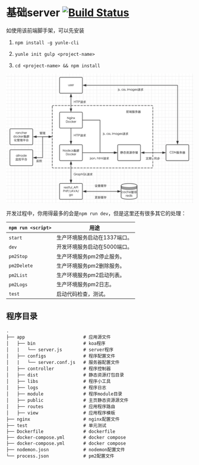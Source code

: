 # 基础server [![Build Status](https://travis-ci.org/hexiao-o/yunle-template-production.svg?branch=master)](https://travis-ci.org/hexiao-o/yunle-template-production)

如使用该前端脚手架，可以先安装

1. `npm install -g yunle-cli`

2. `yunle init gulp <project-name>`

2. `cd <project-name> && npm install`

![前后端分离架构](doc/image.png)

开发过程中，你用得最多的会是`npm run dev`，但是这里还有很多其它的处理：


|`npm run <script>`|用途|
|------------------|-----------|
|`start`|生产环境服务启动在1337端口。|
|`dev`|开发环境服务启动在5000端口。|
|`pm2Stop`|生产环境服务pm2停止服务。|
|`pm2Delete`|生产环境服务pm2删除服务。|
|`pm2List`|生产环境服务pm2启动列表。|
|`pm2Logs`|生产环境服务pm2日志。|
|`test`|启动代码检查，测试。|

## 程序目录

```
.
├── app                      # 应用源文件
│   ├── bin                  # koa程序
│   |   └── server.js        # server程序
│   ├── configs              # 程序配置文件
│   |   └── server.conf.js   # 服务器配置文件
│   ├── controller           # 程序控制器
│   ├── dist                 # 静态资源打包目录
│   ├── libs                 # 程序小工具
│   ├── logs                 # 程序日志
│   ├── module               # 程序module目录
│   ├── public               # 主页静态资源源文件
│   ├── routes               # 应用程序路由
│   ├── view                 # 应用程序模板
├── nginx                    # nginx配置文件
├── test                     # 单元测试
├── Dockerfile               # dockerfile
├── docker-compose.yml       # docker compose
├── docker-compose.yml       # docker compose
├── nodemon.josn             # nodemon配置文件
└── process.json             # pm2配置文件
```
